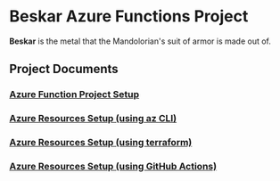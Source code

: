 # Beskar Azure Functions Project

**Beskar** is the metal that the Mandolorian's suit of armor is made out of.

## Project Documents

### [Azure Function Project Setup](/docs/project-setup.md)

### [Azure Resources Setup (using az CLI)](/docs/azure-setup-az_cli.md)

### [Azure Resources Setup (using terraform)](/docs/azure-setup-terraform.md)

### [Azure Resources Setup (using GitHub Actions)](/docs/azure-setup-actions.md)
